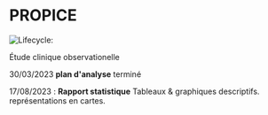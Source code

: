 # PROPICE

<!-- badges: start -->

![Lifecycle: ](https://img.shields.io/badge/lifecycle-experimental-orange.svg)

<!-- badges: end -->

Étude clinique observationelle

30/03/2023 **plan d'analyse** terminé

17/08/2023 : **Rapport statistique** Tableaux & graphiques descriptifs. représentations en cartes.

